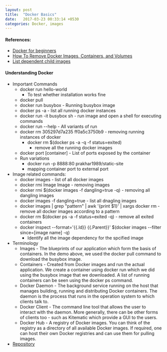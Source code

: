 ```yaml
---
layout: post
title:  "Docker Basics"
date:   2017-03-23 00:33:14 +0530
categories: Docker, images
---
```



#### References:
- [Docker for beginners](https://prakhar.me/docker-curriculum/)
- [How To Remove Docker Images, Containers, and Volumes](https://www.digitalocean.com/community/tutorials/how-to-remove-docker-images-containers-and-volumes)
- [List dependent child images](http://stackoverflow.com/questions/36584122/docker-how-can-i-get-the-list-of-dependent-child-images)

#### Understanding Docker
- Important Commands
	- docker run hello-world
	    - To test whether installation works fine
	- docker pull <docker image>
	- docker run busybox - Running busybox image
	- docker ps -a - list all running docker instances
	- docker run -it busybox sh - run image and open a shell for executing commands
	- docker run --help - All variants of run 
	- docker rm 305297d7a235 ff0a5c3750b9 - removing running instances of docker
	    - docker rm $(docker ps -a -q -f status=exited)
	        - remove all the running docker images
	- docker port [container] - List of ports exposed by the container
	- Run variations
		- docker run -p 8888:80 prakhar1989/static-site
		- mapping container port to external port
- Image related commands:
	- docker images - list of all docker images
	- docker rmi Image Image - removing images
	- docker rmi $(docker images -f dangling=true -q) - removing all dangling images
	- docker images -f dangling=true - list all dnagling images
	- docker images \| grep "pattern" \| awk '{print $1}' \| xargs docker rm - remove all docker images according to a pattern
	- docker rm $(docker ps -a -f status=exited -q) - remove all exited containers
	- docker inspect --format='{{.Id}} {{.Parent}}' $(docker images --filter since=[image name] -q)
        - Identify all the image dependency for the spcified image
- Terminology
	- Images - The blueprints of our application which form the basis of containers. In the demo above, we used the docker pull command to download the busybox image.
	- Containers - Created from Docker images and run the actual application. We create a container using docker run which we did using the busybox image that we downloaded. A list of running containers can be seen using the docker ps command.
	- Docker Daemon - The background service running on the host that manages building, running and distributing Docker containers. The daemon is the process that runs in the operation system to which clients talk to.
	- Docker Client - The command line tool that allows the user to interact with the daemon. More generally, there can be other forms of clients too - such as Kitematic which provide a GUI to the users.
	- Docker Hub - A registry of Docker images. You can think of the registry as a directory of all available Docker images. If required, one can host their own Docker registries and can use them for pulling images.
- [Repository](https://hub.docker.com/explore/)
